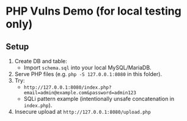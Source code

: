# PHP Vulns Demo (for local testing only)

## Setup
1. Create DB and table:
   - Import `schema.sql` into your local MySQL/MariaDB.
2. Serve PHP files (e.g. `php -S 127.0.0.1:8080` in this folder).
3. Try:
   - `http://127.0.0.1:8080/index.php?email=admin@example.com&password=admin123`
   - SQLi pattern example (intentionally unsafe concatenation in `index.php`).
4. Insecure upload at `http://127.0.0.1:8080/upload.php`
